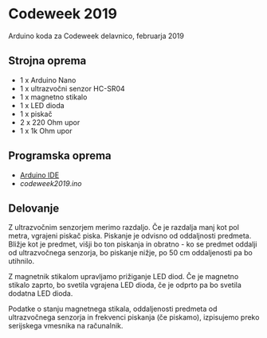 # Codeweek 2019
Arduino koda za Codeweek delavnico, februarja 2019

## Strojna oprema
- 1 x Arduino Nano
- 1 x ultrazvočni senzor HC-SR04
- 1 x magnetno stikalo
- 1 x LED dioda
- 1 x piskač
- 2 x 220 Ohm upor
- 1 x 1k Ohm upor

## Programska oprema
- [Arduino IDE](https://www.arduino.cc/en/Main/Software)
- *codeweek2019.ino*

## Delovanje
Z ultrazvočnim senzorjem merimo razdaljo. Če je razdalja manj kot pol metra, vgrajeni piskač piska. Piskanje je odvisno od oddaljnosti predmeta. Bližje kot je predmet, višji bo ton piskanja in obratno - ko se predmet oddalji od ultrazvočnega senzorja, bo piskanje nižje, po 50 cm oddaljenosti pa bo utihnilo.

Z magnetnik stikalom upravljamo prižiganje LED diod. Če je magnetno stikalo zaprto, bo svetila vgrajena LED dioda, če je odprto pa bo svetila dodatna LED dioda.

Podatke o stanju magnetnega stikala, oddaljenosti predmeta od ultrazvočnega senzorja in frekvenci piskanja (če piskamo), izpisujemo preko serijskega vmesnika na računalnik.
